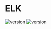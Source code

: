 # ELK
![version](https://img.shields.io/badge/OS-RHEL7.*-B24E21)
![version](https://img.shields.io/badge/ELK-6.8.10-00BFB3)